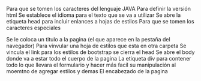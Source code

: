 Para que se tomen los caracteres del lenguaje JAVA
Para definir la versión html
Se establece el idioma para el texto que se va a utilizar
Se abre la etiqueta head para incluir enlances a hojas de estilos
Para que se tomen los caracteres especiales


Se le coloca un titulo a la pagina (el que aparece en la pestaña del navegador)
Para vinvular una hoja de estilos que esta en otra carpeta
Se vincula el link para los estilos de bootstrap
se cierra el head
Se abre el body donde va a estar todo el cuerpo de la pagina
La etiqueta div para contener todo lo que llevara el formulario y hacer más facil su manipulación al moemtno de agregar estilos y demas 
El encabezado de la pagina
